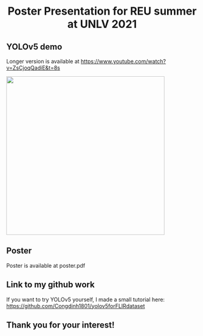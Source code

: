# <div align="center"> Poster Presentation for REU summer at UNLV 2021 </div>

## YOLOv5 demo

Longer version is available at https://www.youtube.com/watch?v=ZsCjoqQadiE&t=8s

<p>
<img width="416" src="downtown-las-vegas-15s-inferenced.gif.gif">
</p>

## Poster

Poster is available at poster.pdf

## Link to my github work

If you want to try YOLOv5 yourself, I made a small tutorial here: https://github.com/Congdinh1801/yolov5forFLIRdataset


## Thank you for your interest!
